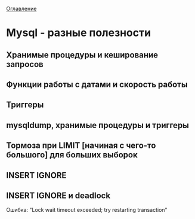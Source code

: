<a href="README.md">Оглавление</a>

# Mysql - разные полезности

## Хранимые процедуры и кеширование запросов

## Функции работы с датами и скорость работы

## Триггеры

## mysqldump, хранимые процедуры и триггеры

## Тормоза при LIMIT [начиная с чего-то большого] для больших выборок

## INSERT IGNORE

## INSERT IGNORE и deadlock
Ошибка: "Lock wait timeout exceeded; try restarting transaction" 
